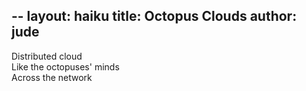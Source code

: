 --
layout: haiku
title: Octopus Clouds
author: jude
---

Distributed cloud  
Like the octopuses' minds  
Across the network  
